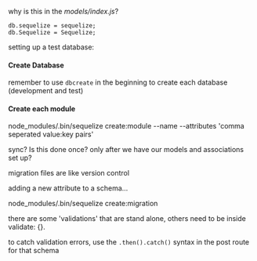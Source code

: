 why is this in the _models/index.js_?

```
db.sequelize = sequelize;
db.Sequelize = Sequelize;
```


setting up a test database:


#### Create Database
remember to use `dbcreate` in the beginning to create each database (development and test)


#### Create each module
node_modules/.bin/sequelize create:module --name <name> --attributes 'comma seperated value:key pairs'









sync? Is this done once? only after we have our models and associations set up?

migration files are like version control



adding a new attribute to a schema...

node_modules/.bin/sequelize create:migration

there are some 'validations' that are stand alone, others need to be inside validate: {}.

to catch validation errors, use the `.then().catch()` syntax in the post route for that schema


